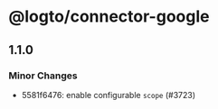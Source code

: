 # @logto/connector-google

## 1.1.0

### Minor Changes

- 5581f6476: enable configurable `scope` (#3723)
